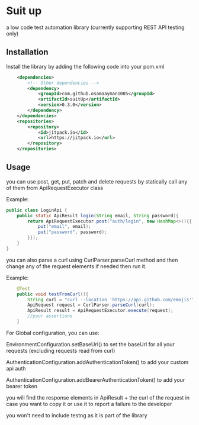 
# Suit up 
a low code test automation library
(currently supporting REST API testing only)


## Installation

Install the library by adding the following code into your pom.xml

```xml
    <dependencies>
        <!-- Other dependencies -->
        <dependency>
            <groupId>com.github.osamaayman1005</groupId>
            <artifactId>suitUp</artifactId>
            <version>0.3.0</version>
        </dependency>
    </dependencies>
    <repositories>
        <repository>
            <id>jitpack.io</id>
            <url>https://jitpack.io</url>
        </repository>
    </repositories>
```
    
## Usage
you can use post, get, put, patch and delete requests by statically call any of them from ApiRequestExecutor class 

Example:
```java
public class LoginApi {
    public static ApiResult login(String email, String password){
        return ApiRequestExecutor.post("auth/login", new HashMap<>(){{
            put("email", email);
            put("password", password);
        }});
    }
}
```
you can also parse a curl using CurlParser.parseCurl method and then change any of the request elements if needed then run it.

Example:
```java
    @Test
    public void testFromCurl(){
        String curl = "curl --location 'https://api.github.com/emojis'";
        ApiRequest request = CurlParser.parseCurl(curl);
        ApiResult result = ApiRequestExecutor.execute(request);
        //your assertions
    }
```

For Global configuration, you can use:

EnvironmentConfiguration.setBaseUrl() to set the baseUrl for all your requests (excluding requests read from curl)

AuthenticationConfiguration.addAuthenticationToken() to add your custom api auth

AuthenticationConfiguration.addBearerAuthenticationToken() to add your bearer token

you will find the response elements in ApiResult + the curl of the request in case you want to copy it or use it to report a failure to the developer

you won't need to include testng as it is part of the library
